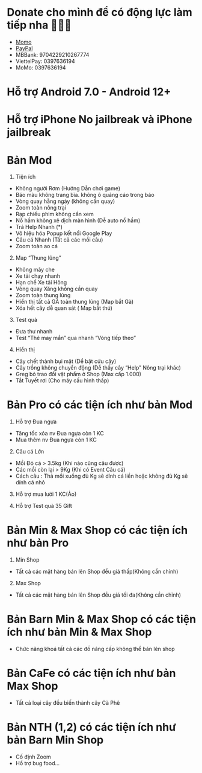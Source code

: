 # Donate cho mình để có động lực làm tiếp nha 🥰🥰🥰
 + [Momo](https://is.gd/MoMo1)
 + [PayPal](https://is.gd/PayPal94)
 + MBBank: 9704229210267774
 + ViettelPay: 0397636194
 + MoMo: 0397636194
# Hỗ trợ Android 7.0 - Android 12+
# Hỗ trợ iPhone No jailbreak và iPhone jailbreak
# Bản Mod
1. Tiện ích
- Không người Rơm (Hướng Dẫn chơi game)
- Báo màu không trang bìa. không ô quảng cáo trong báo
- Vòng quay hằng ngày (không cần quay)
- Zoom toàn nông trại
- Rạp chiếu phim không cần xem
- Nổ hầm không xê dịch màn hình (Dễ auto nổ hầm)
- Trả Help Nhanh (*)
- Vô hiệu hóa Popup kết nối Google Play
- Câu cá Nhanh (Tất cả các mồi câu)
- Zoom toàn ao cá

2. Map “Thung lũng”
- Không mây che
- Xe tải chạy nhanh
- Hạn chế Xe tải Hỏng
- Vòng quay Xăng không cần quay
- Zoom toàn thung lũng
- Hiển thị tất cả GÀ toàn thung lũng (Map bắt Gà)
- Xóa hết cây dễ quan sát ( Map bắt thú)

3. Test quà
- Đưa thư nhanh
- Test “Thẻ may mắn” qua nhanh “Vòng tiếp theo”

4. Hiển thị
- Cây chết thành bụi mật (Dể bật cứu cây)
- Cây trồng không chuyển động (Dễ thấy cây “Help” Nông trại khác)
- Greg bỏ trao đổi vật phẩm ở Shop (Max cấp 1.000)
- Tắt Tuyết rơi (Cho máy cấu hình thấp)

# Bản Pro có các tiện ích như bản Mod
1. Hỗ trợ Đua ngựa
- Tăng tốc xóa nv Đua ngựa còn 1 KC
- Mua thêm nv Đua ngựa còn 1 KC

2. Câu cá Lớn
- Mồi Đỏ cá > 3.5kg (Khi nào cũng câu được)
- Các mồi còn lại > 9Kg (Khi có Event Câu cá)
- Cách câu : Thả mồi xuống đủ Kg sẽ dính cá liền hoặc không đủ Kg sẽ dính cá nhỏ

3. Hỗ trợ mua lưới 1 KC(Ảo)

4. Hỗ trợ Test quà 35 Gift

# Bản Min & Max Shop có các tiện ích như bản Pro
1. Min Shop
- Tất cả các mặt hàng bán lên Shop đều giá thấp(Không cần chỉnh)

2. Max Shop
- Tất cả các mặt hàng bán lên Shop đều giá tối đa(Không cần chỉnh)

# Bản Barn Min & Max Shop có các tiện ích như bản Min & Max Shop
- Chức năng khoá tất cả các đồ nâng cấp không thể bán lên shop

# Bản CaFe có các tiện ích như bản Max Shop
- Tất cả loại cây đều biến thành cây Cà Phê

# Bản NTH (1,2) có các tiện ích như bản Barn Min Shop
- Cố định Zoom
- Hổ trợ bug food...
